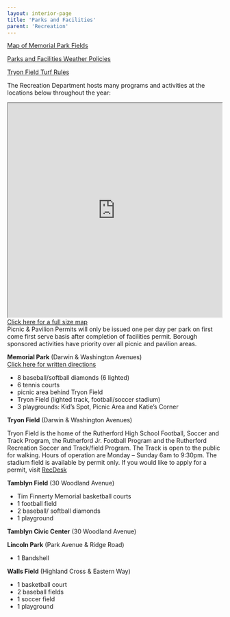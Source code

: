 ```yaml
---
layout: interior-page
title: 'Parks and Facilities'
parent: 'Recreation'
---
```


[Map of Memorial Park Fields](https://storage.googleapis.com/static.rutherford-nj.com/recreation/Memorial%20Park%20Field%20Locations.pdf)

[Parks and Facilities Weather Policies](https://storage.googleapis.com/static.rutherford-nj.com/recreation/Weather%20Policies.pdf)

[Tryon Field Turf Rules](https://storage.googleapis.com/static.rutherford-nj.com/recreation/Turf%20rules.pdf)

The Recreation Department hosts many programs and activities at the locations below throughout the year:

<div style="float: right;">
  <div><iframe src="https://www.google.com/maps/d/embed?mid=z9E2BG8u0Qag.ktvpfdZ0zmPo" width="500" height="500"></iframe></div>
  <div><a href="https://www.google.com/maps/d/u/0/viewer?mid=z9E2BG8u0Qag.ktvpfdZ0zmPo">Click here for a full size map</a></div>
</div>

Picnic & Pavilion Permits will only be issued one per day per park on first come first serve basis after completion of facilities permit. Borough sponsored activities have priority over all picnic and pavilion areas.

**Memorial Park** (Darwin & Washington Avenues)  
[Click here for written directions](memorial-field-directions/)

* 8 baseball/softball diamonds (6 lighted)
* 6 tennis courts
* picnic area behind Tryon Field
* Tryon Field (lighted track, football/soccer stadium)
* 3 playgrounds: Kid’s Spot, Picnic Area and Katie’s Corner

**Tryon Field** (Darwin & Washington Avenues)

Tryon Field is the home of the Rutherford High School Football, Soccer and Track Program, the Rutherford Jr. Football Program and the Rutherford Recreation Soccer and Track/field Program. 
The Track is open to the public for walking. 
Hours of operation are Monday – Sunday 6am to 9:30pm.
The stadium field is available by permit only. 
If you would like to apply for a permit, visit [RecDesk](https://rutherfordnj.recdesk.com/Community/Home)

**Tamblyn Field** (30 Woodland Avenue)

* Tim Finnerty Memorial basketball courts
* 1 football field
* 2 baseball/ softball diamonds
* 1 playground

**Tamblyn Civic Center** (30 Woodland Avenue)

**Lincoln Park** (Park Avenue & Ridge Road)

* 1 Bandshell

**Walls Field** (Highland Cross & Eastern Way)

* 1 basketball court
* 2 baseball fields
* 1 soccer field
* 1 playground
